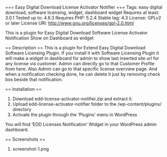 === Easy Digital Download License Activator Notifier ===
Tags: easy digital download, software licensing, widget, dashboard widget
Requires at least: 3.0.1
Tested up to: 4.8.3
Requires PHP: 5.2.4
Stable tag: 4.3
License: GPLv2 or later
License URI: http://www.gnu.org/licenses/gpl-2.0.html

This is a plugin for Easy Digital Download Software License Activator Notification Show on Dashboard as widget
 
== Description ==
This is a plugin for Extend Easy Digital Download Software Licensing Plugin. If you install it with Software Licensing Plugin it will make a widget in dashboard for admin to show last inserted site url for any license via customer. Admin can directly go to that Customer Profile from here. Also Admin can go to that specific license overview page.
And when a notification checking done, he can delete it just by removing check box beside that notification.

== Installation ==
1. Download edd-license-activator-notifier.zip and extract it.
2. Upload edd-license-activator-notifier folder to the /wp-content/plugins/ directory  
3. Activate the plugin through the 'Plugins' menu in WordPress

You will find ‘EDD Licenses Notification’ Widget in your WordPress admin dashboard.

== Screenshots ==
 
1. screenshot-1.png
 